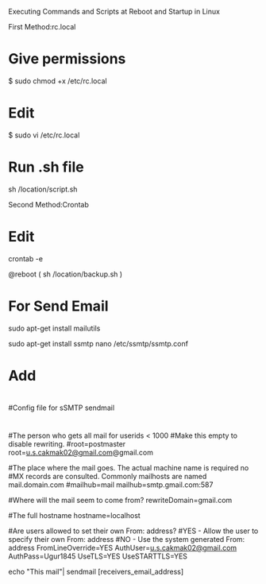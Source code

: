 Executing Commands and Scripts at Reboot and Startup in Linux

First Method:rc.local

# Give permissions

$ sudo chmod +x /etc/rc.local

# Edit

$ sudo vi /etc/rc.local

# Run .sh file

sh /location/script.sh 

Second Method:Crontab 

# Edit

crontab -e

@reboot ( sh /location/backup.sh )

# For Send Email

sudo apt-get install mailutils

sudo apt-get install ssmtp
nano /etc/ssmtp/ssmtp.conf

# Add 

#
#Config file for sSMTP sendmail
#
#The person who gets all mail for userids < 1000
#Make this empty to disable rewriting.
#root=postmaster
root=u.s.cakmak02@gmail.com@gmail.com

#The place where the mail goes. The actual machine name is required no 
#MX records are consulted. Commonly mailhosts are named mail.domain.com
#mailhub=mail
mailhub=smtp.gmail.com:587

#Where will the mail seem to come from?
rewriteDomain=gmail.com

#The full hostname
hostname=localhost

#Are users allowed to set their own From: address?
#YES - Allow the user to specify their own From: address
#NO - Use the system generated From: address
FromLineOverride=YES
AuthUser=u.s.cakmak02@gmail.com
AuthPass=Ugur1845
UseTLS=YES
UseSTARTTLS=YES


echo "This mail"| sendmail [receivers_email_address]
